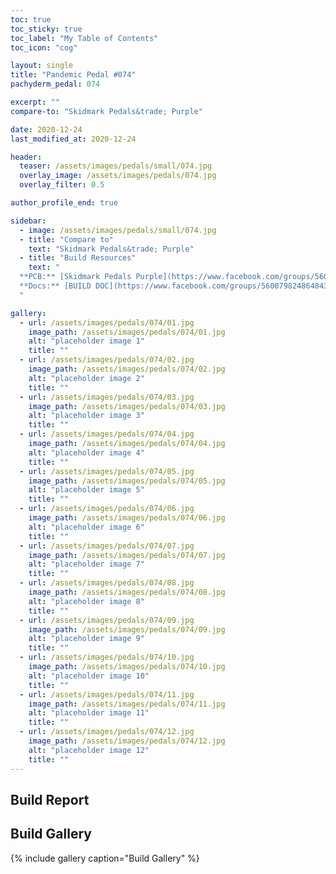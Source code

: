 ```yaml
---
toc: true
toc_sticky: true
toc_label: "My Table of Contents"
toc_icon: "cog"

layout: single
title: "Pandemic Pedal #074"
pachyderm_pedal: 074

excerpt: ""
compare-to: "Skidmark Pedals&trade; Purple"

date: 2020-12-24
last_modified_at: 2020-12-24

header:
  teaser: /assets/images/pedals/small/074.jpg
  overlay_image: /assets/images/pedals/074.jpg
  overlay_filter: 0.5

author_profile_end: true

sidebar:
  - image: /assets/images/pedals/small/074.jpg
  - title: "Compare to"
    text: "Skidmark Pedals&trade; Purple"
  - title: "Build Resources"
    text: "
  **PCB:** [Skidmark Pedals Purple](https://www.facebook.com/groups/560079824864843/)<br>
  **Docs:** [BUILD DOC](https://www.facebook.com/groups/560079824864843/permalink/745558016317022/)
  "

gallery:
  - url: /assets/images/pedals/074/01.jpg
    image_path: /assets/images/pedals/074/01.jpg
    alt: "placeholder image 1"
    title: ""
  - url: /assets/images/pedals/074/02.jpg
    image_path: /assets/images/pedals/074/02.jpg
    alt: "placeholder image 2"
    title: ""
  - url: /assets/images/pedals/074/03.jpg
    image_path: /assets/images/pedals/074/03.jpg
    alt: "placeholder image 3"
    title: ""
  - url: /assets/images/pedals/074/04.jpg
    image_path: /assets/images/pedals/074/04.jpg
    alt: "placeholder image 4"
    title: ""
  - url: /assets/images/pedals/074/05.jpg
    image_path: /assets/images/pedals/074/05.jpg
    alt: "placeholder image 5"
    title: ""
  - url: /assets/images/pedals/074/06.jpg
    image_path: /assets/images/pedals/074/06.jpg
    alt: "placeholder image 6"
    title: ""
  - url: /assets/images/pedals/074/07.jpg
    image_path: /assets/images/pedals/074/07.jpg
    alt: "placeholder image 7"
    title: ""
  - url: /assets/images/pedals/074/08.jpg
    image_path: /assets/images/pedals/074/08.jpg
    alt: "placeholder image 8"
    title: ""
  - url: /assets/images/pedals/074/09.jpg
    image_path: /assets/images/pedals/074/09.jpg
    alt: "placeholder image 9"
    title: ""
  - url: /assets/images/pedals/074/10.jpg
    image_path: /assets/images/pedals/074/10.jpg
    alt: "placeholder image 10"
    title: ""
  - url: /assets/images/pedals/074/11.jpg
    image_path: /assets/images/pedals/074/11.jpg
    alt: "placeholder image 11"
    title: ""
  - url: /assets/images/pedals/074/12.jpg
    image_path: /assets/images/pedals/074/12.jpg
    alt: "placeholder image 12"
    title: ""
---
```


## Build Report ##

## Build Gallery ##

{% include gallery caption="Build Gallery" %}
